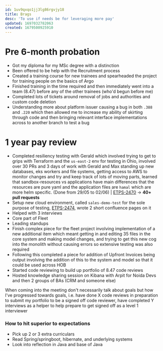 ```yaml
---
id: 1uv9qxqo1jj3lg86rgvjy18
title: Brags
desc: 'To use if needs be for leveraging more pay'
updated: 1697032782063
created: 1679500925910
---
```


# Pre 6-month probation
- Got my diploma for my MSc degree with a distinction
- Been offered to be help with the Recruitment process
- Created a training course for new trainees and spearheaded the project for training people on the basics of Argo
- Finished training in the time required and then immediately went into a team (8.47) before any of the other trainees (who'd begun before me)
- Completed lots of tickets around removal of jobs and authorities and custom code deletion
- Understanding more about platform issuer causing a bug in both `.388` and `.220` which then allowed me to increase my ability of skirting through code and then bringing relevant interface implementations across to another branch to test a bug

# 1 year pay review
- Completed resiliency testing with Gerald which involved trying to get to grips with Terraform and the `us-east-2` env for testing in Ohio, involved over 30 PRs and 3 days of work with Gerald and Max standing up new databases, eks workers and file systems, getting access to AWS to monitor changes and try and keep track of lots of moving parts, learned that sandbox-resources vs applications have main differences that the resources are pure yaml and the application files are `hamal` which are more helm specific. (Done from 29/05 to 02/06) | [ETPS-2470](https://jira.apak.com/browse/ETPS-2470) -> **40+ pull requests**
- Setup new cloud environment, called `sales-demo-test` for the sole purpose of testing, [ETPS-2474](https://jira.apak.com/browse/ETPS-2474), wrote 2 short confluence pages on it
- Helped with 3 interviews
- Core part of Fleet
- Leading standups
- Finish complex piece for the fleet project involving implementation of a new additional item which meant getting in and editing 35 files in the core system and making model changes, and trying to get this new cog into the monolith without causing errors so extensive testing was also required
- Following this completed a piece for addition of Upfront Invoices being output involving the addition of this to the system and model so that it could be used across HOB
- Started code reviewing to build up portfolio of 8.47 code reviews
- Hosted knowledge sharing session on Kibana with Arpit for Noida Devs and then 2 groups of BAs (CRM and someone else)

When coming into the meeting don't necessarily talk about goals but how I've progressed towards goals, i.e. have done X code reviews in preparation to submit my portfolio to be a signed off code reviewer, have completed Y interviews as a helper to help prepare to get signed off as a level 1 interviewer


### How to hit superior to expectations
- Pick up 2 or 3 extra curriculars
- Read Spring/springboot, hibernate, and underlying systems
- Look into reflection in Java and base of Java